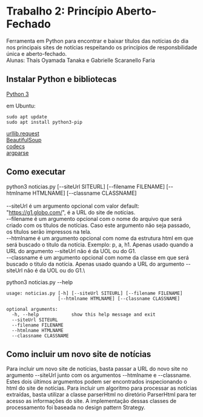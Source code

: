 # Trabalho 2: Princípio Aberto-Fechado

Ferramenta em Python para encontrar e baixar títulos das notícias do dia nos principais sites de notícias respeitando os princípios de responsbilidade única e aberto-fechado.\
Alunas: Thaís Oyamada Tanaka e Gabrielle Scaranello Faria

## Instalar Python e bibliotecas

[Python 3](https://www.python.org/downloads/)

em Ubuntu:
```console
sudo apt update
sudo apt install python3-pip
```

[urllib.request](https://docs.python.org/3/library/urllib.request.html)\
[BeautifulSoup](https://www.crummy.com/software/BeautifulSoup/bs4/doc/)\
[codecs](https://docs.python.org/3/library/codecs.html)\
[argparse](https://docs.python.org/3/library/argparse.html)

## Como executar

python3 noticias.py [--siteUrl SITEURL] [--filename FILENAME] [--htmlname HTMLNAME] [--classname CLASSNAME]\
\
--siteUrl é um argumento opcional com valor default: "https://g1.globo.com/", é a URL do site de notícias.\
--filename é um argumento opcional com o nome do arquivo que será criado com os títulos de notícias. Caso este argumento não seja passado, os títulos serão impressos na tela.\
--htmlname é um argumento opcional com nome da estrutura html em que será buscado o titulo da notícia. Exemplo: p, a, h1. Apenas usado quando a URL do argumento --siteUrl não é da UOL ou do G1.\
--classname é um argumento opcional com nome da classe em que será buscado o titulo da notícia. Apenas usado quando a URL do argumento --siteUrl não é da UOL ou do G1.\

python3 noticias.py --help
```console
usage: noticias.py [-h] [--siteUrl SITEURL] [--filename FILENAME]
                   [--htmlname HTMLNAME] [--classname CLASSNAME]

optional arguments:
  -h, --help            show this help message and exit
  --siteUrl SITEURL
  --filename FILENAME
  --htmlname HTMLNAME
  --classname CLASSNAME
```

## Como incluir um novo site de notícias

Para incluir um novo site de notícias, basta passar a URL do novo site no argumento --siteUrl junto com os argumentos --htmlname e --classname. Estes dois últimos argumentos podem ser encontrados inspecionando o html do site de notícias. Para incluir um algoritmo para processar as notícias extraídas, basta utilizar a classe parserHtml no diretório ParserHtml para ter acesso as informações do site. A implementação dessas classes de processamento foi baseada no design pattern Strategy.